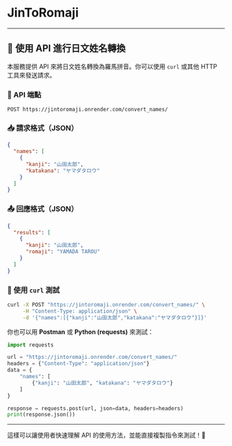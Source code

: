 # JinToRomaji
---

## **🔄 使用 API 進行日文姓名轉換**
本服務提供 API 來將日文姓名轉換為羅馬拼音。你可以使用 `curl` 或其他 HTTP 工具來發送請求。

### **📌 API 端點**
```
POST https://jintoromaji.onrender.com/convert_names/
```

### **📥 請求格式（JSON）**
```json
{
  "names": [
    {
      "kanji": "山田太郎",
      "katakana": "ヤマダタロウ"
    }
  ]
}
```

### **📤 回應格式（JSON）**
```json
{
  "results": [
    {
      "kanji": "山田太郎",
      "romaji": "YAMADA TAROU"
    }
  ]
}
```

### **🚀 使用 `curl` 測試**
```sh
curl -X POST "https://jintoromaji.onrender.com/convert_names/" \
     -H "Content-Type: application/json" \
     -d '{"names":[{"kanji":"山田太郎","katakana":"ヤマダタロウ"}]}'
```

你也可以用 **Postman** 或 **Python (requests)** 來測試：
```python
import requests

url = "https://jintoromaji.onrender.com/convert_names/"
headers = {"Content-Type": "application/json"}
data = {
    "names": [
        {"kanji": "山田太郎", "katakana": "ヤマダタロウ"}
    ]
}

response = requests.post(url, json=data, headers=headers)
print(response.json())
```

---

這樣可以讓使用者快速理解 API 的使用方法，並能直接複製指令來測試！🚀
